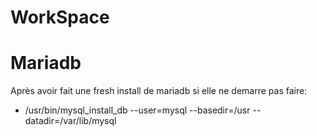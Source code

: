 # WorkSpace


# Mariadb
Après avoir fait une fresh install de mariadb si elle ne demarre pas faire:
 - /usr/bin/mysql_install_db --user=mysql --basedir=/usr --datadir=/var/lib/mysql

